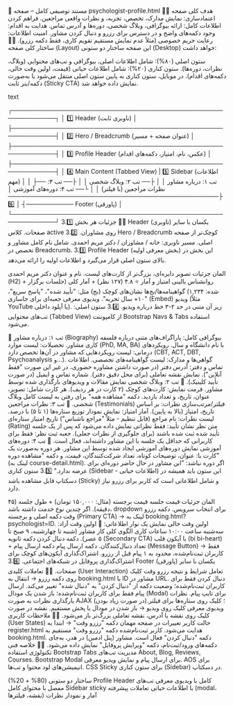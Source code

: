 
📄 مستند توصیفی کامل – صفحه psychologist-profile.html
۱️⃣ هدف کلی صفحه
اعتمادسازی: نمایش مدارک، تخصص، تجربه، و نظرات واقعی مراجعین.
فراهم کردن اطلاعات کامل: ارائه بیوگرافی، وبلاگ شخصی، دوره‌ها و آدرس تماس.
هدایت به اقدام: وجود دکمه‌های واضح و در دسترس برای رزرو و دنبال کردن مشاور.
امنیت اطلاعات: رعایت حریم خصوصی (مثلاً عدم نمایش مستقیم تقویم کاری، فقط دکمه رزرو).
۲️⃣ ساختار کلی صفحه (Layout)
این صفحه ساختار دو ستونی (Desktop) خواهد داشت:

ستون اصلی (۸۰%): شامل اطلاعات اصلی، بیوگرافی و تب‌های محتوایی (وبلاگ، نظرات، دوره‌ها).
ستون کناری (۲۰%): شامل اطلاعات حیاتی (قیمت، اولین وقت خالی، دکمه‌های اقدام).
در موبایل، ستون کناری به پایین ستون اصلی منتقل می‌شود یا به‌صورت دکمه/بنر ثابت (Sticky CTA) نمایش داده خواهد شد.

text

┌────────────────────────────────────────────────────────────┐
│ 1️⃣ Header (ناوبری ثابت)                                 │
├────────────────────────────────────────────────────────────┤
│ 2️⃣ Hero / Breadcrumb (عنوان صفحه + مسیر)                 │
├────────────────────────────────────────────────────────────┤
│ 3️⃣ Profile Header (عکس، نام، امتیاز، دکمه‌های اقدام)    │
├────────────────────────────────────────────────────────────┤
│ 4️⃣ Main Content (Tabbed View) | 5️⃣ Sidebar (اطلاعات مهم) │
│    ├── تب ۱: درباره مشاور                                 │
│    ├── تب ۲: وبلاگ شخصی                                   │
│    ├── تب ۳: نظرات مراجعین (با فیلتر)                     │
│    └── تب ۴: دوره‌های آموزشی                              │
├────────────────────────────────────────────────────────────┤
│ 6️⃣ Footer (پاورقی)                                       │
└────────────────────────────────────────────────────────────┘
۳️⃣ جزئیات هر بخش
3.1️⃣ Header (ناوبری)
یکسان با سایر صفحات. کلاس active روی مشاوران.
3.2️⃣ Hero / Breadcrumb
کوچک‌تر از صفحه اصلی. مسیر ناوبری: خانه / مشاوران / دکتر مریم احمدی.
شامل نام کامل مشاور و تخصص در Breadcrumb.
3.3️⃣ Profile Header (بخش معرفی اولیه)
این بخش در بالای ستون اصلی قرار می‌گیرد و اطلاعات اولیه را ارائه می‌دهد.

المان	جزئیات
تصویر	دایره‌ای، بزرگ‌تر از کارت‌های لیست.
نام و عنوان	دکتر مریم احمدی (H2) + روانشناس بالینی
امتیاز و آمار	⭐️ ۴.۸ (۱۲۷ نظر) + آمار کلی (جلسات برگزار شده: ۱,۲۳۴)
گواهینامه‌ها/بج‌ها	نشان‌های کوچک (بج) مثل: "تأیید شده"، "پاسخ سریع"، "۱۰+ سال تجربه".
ویدیوی معرفی	جعبه‌ای برای جاسازی (Embed) ویدیو (مثلاً YouTube یا آپلود داخلی). زیر آن متنی در حد ۲-۳ خط درباره ویدیو.
3.4️⃣ ستون اصلی: تب‌های محتوایی (Tabbed View)
از کامپوننت Bootstrap Navs & Tabs استفاده می‌شود.

🔖 تب ۱: درباره مشاور (Biography)
بیوگرافی کامل: پاراگراف‌های متنی درباره فلسفه کاری مشاور.
تحصیلات: لیست موارد (PhD, MA, BA) با نام دانشگاه و سال.
رویکردهای درمانی: لیست رویکردهایی که مشاور در آن‌ها تخصص دارد (CBT, ACT, DBT, Psychoanalysis و...).
گواهی‌ها و مدارک: لیست گواهینامه‌های تخصصی.
اطلاعات تماس و دفتر:
آدرس دفتر (در صورت داشتن مشاوره حضوری، در غیر این صورت "فقط آنلاین").
نمایش نقشه تعاملی (برای محل دقیق دفتر).
شماره تماس و ایمیل (در صورت تأیید کلینیک).
🔖 تب ۲: وبلاگ شخصی
نمایش مقالات و ویدیوهای بارگذاری شده توسط مشاور.
فرمت نمایش: کارت‌های کوچک (۲ کارت در هر ردیف).
هر کارت شامل: تصویر، عنوان، تاریخ، و تعداد بازدید.
دکمه "مشاهده همه" برای رفتن به لیست کامل وبلاگ شخصی.
🔖 تب ۳: نظرات مراجعین (Testimonials)
فیلتر/مرتب‌سازی نظرات: بر اساس تاریخ، امتیاز (بالا به پایین).
آمار امتیاز: نمایش نمودار توزیع ستاره‌ها (۱ تا ۵) با درصد.
لیست نظرات:
نام مراجع (قابل تنظیم - مثلاً "مراجع ناشناس")
تاریخ
امتیاز ستاره‌ای (Rating)
متن نظر
نشان تأیید: فقط نظراتی نمایش داده می‌شود که پس از یک جلسه تأیید شده ثبت شده باشند (برای جلوگیری از نظرات جعلی).
جعبه ثبت نظر: فقط برای کاربرانی که حداقل یک جلسه با این مشاور داشته‌اند، فعال است.
🔖 تب ۴: دوره‌های آموزشی
نمایش دوره‌های آموزشی ایجاد شده توسط این مشاور.
هر دوره به‌صورت یک کارت با: عنوان، توضیحات کوتاه، تعداد شرکت‌کنندگان، قیمت، و دکمه "مشاهده دوره" (لینک به course-detail.html).
اگر دوره نباشد: "این مشاور در حال حاضر دوره‌ای برای عرضه ندارد."
3.5️⃣ ستون کناری (Sidebar - اطلاعات حیاتی)
این ستون باید همیشه در دسکتاپ قابل مشاهده باشد (Sticky) و شامل اطلاعاتی است که کاربر برای رزرو نیاز دارد.

المان	جزئیات
قیمت جلسه	قیمت برجسته (مثال: ۱۵۰,۰۰۰ تومان) + طول جلسه (۴۵ دقیقه). اگر چندین نوع خدمت داشته باشد، dropdown برای انتخاب سرویس.
دکمه رزرو وقت	دکمه اصلی و برجسته (Primary CTA) → لینک به booking.html?psychologist=ID.
اولین وقت خالی	نمایش یک نوار اطلاعاتی: 📅 اولین وقت آزاد: سه‌شنبه ساعت ۱۰:۰۰
ساعات کاری	الگوی کلی کار مشاور (شنبه تا چهارشنبه، ۹ صبح تا ۵ عصر).
دکمه دنبال کردن	دکمه ثانویه (Secondary CTA) با آیکون قلب (bi bi-heart) + تعداد دنبال‌کنندگان.
دکمه ارسال پیام	دکمه ارسال پیام (Message Button) → فقط کاربران ثبت‌نام‌شده، محدود به ۱ پیام قبل از رزرو.
اشتراک‌گذاری	آیکون‌های کوچک برای اشتراک‌گذاری پروفایل در شبکه‌های اجتماعی.
3.6️⃣ Footer (پاورقی)
یکسان با سایر صفحات.
۴️⃣ تعاملات کلیدی (User Interaction)
تعامل	شرایط و نتیجه
رزرو وقت	کلیک روی دکمه رزرو → انتقال به booking.html با ID مشاور در URL.
دنبال کردن	فقط برای کاربران ثبت‌نام‌شده؛ وضعیت دکمه از "دنبال کردن" به "دنبال شده" تغییر می‌کند.
ارسال پیام	فقط برای کاربران ثبت‌نام‌شده؛ باز شدن یک مودال (Modal) برای تایپ پیام.
نظرات	بارگذاری نظرات به صورت AJAX (در صورت زیاد بودن)؛ کلیک روی ستاره‌ها برای فیلتر.
ویدیوی معرفی	کلیک روی ویدیو → باز شدن در مودال یا پخش مستقیم.
نقشه	در صورت کلیک روی نقشه یا آدرس، نقشه تعاملی بزرگ‌تر باز می‌شود.
۵️⃣ ملاحظات کاربری (User States)
حالت کاربر	تغییرات در صفحه
مهمان	دکمه "رزرو وقت" → ابتدا به register.html هدایت می‌شود.
کاربر ثبت‌نام‌شده	دکمه "رزرو وقت" مستقیم به booking.html. دکمه "دنبال کردن" فعال است.
مشاور (پنل ادمین)	در هدر، به‌جای دکمه‌های ورود/ثبت‌نام، دکمه "ویرایش پروفایل" نمایش داده می‌شود.
۶️⃣ خلاصه فنی
تکنولوژی	استفاده
Bootstrap Tabs	مدیریت تب‌های About, Blog, Reviews, Courses.
Bootstrap Modal	برای ارسال پیام و نمایش ویدیو معرفی.
AOS	برای انیمیشن‌های لود محتوا و تب‌ها.
CSS Sticky	برای ستون کناری (Sidebar) در دسکتاپ.

ساختار دو ستونی (80% + 20%)
Profile Header کامل با ویدیوی معرفی
تب‌های مفصل با محتوای کامل
Sidebar sticky با اطلاعات حیاتی
تعاملات پیشرفته (modal، نقشه، فیلترها)
آمار و نمودار نظرات
